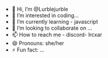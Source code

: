 - 👋 Hi, I’m @Lurblejurble
- 👀 I’m interested in coding...
- 🌱 I’m currently learning - javascript
- 💞️ I’m looking to collaborate on ...
- 📫 How to reach me - discord- lrcxar
- 😄 Pronouns: she/her
- ⚡ Fun fact: ...

<!---
Lurblejurble/Lurblejurble is a ✨ special ✨ repository because its `README.md` (this file) appears on your GitHub profile.
You can click the Preview link to take a look at your changes.
--->
